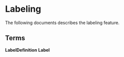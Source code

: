 # Labeling

The following documents describes the labeling feature.

## Terms

**LabelDefinition** 
**Label**

